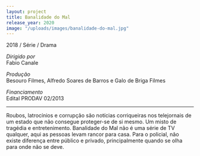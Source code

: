 ```yaml
---
layout: project
title: Banalidade do Mal
release_year: 2020
image: "/uploads/images/banalidade-do-mal.jpg"
---
```


2018 / Série / Drama

_Dirigido por_  
Fabio Canale

_Produção_  
Besouro Filmes, Alfredo Soares de Barros e Galo de Briga Filmes

_Financiamento_  
Edital PRODAV 02/2013

***

Roubos, latrocínios e corrupção são notícias corriqueiras nos telejornais de um estado que não consegue proteger-se de si mesmo. Um misto de tragédia e entretenimento. Banalidade do Mal não é uma série de TV qualquer, aqui as pessoas levam rancor para casa. Para o policial, não existe diferença entre público e privado, principalmente quando se olha para onde não se deve.
